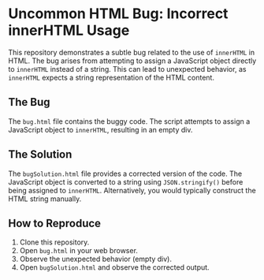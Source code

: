 # Uncommon HTML Bug: Incorrect innerHTML Usage

This repository demonstrates a subtle bug related to the use of `innerHTML` in HTML.  The bug arises from attempting to assign a JavaScript object directly to `innerHTML` instead of a string. This can lead to unexpected behavior, as `innerHTML` expects a string representation of the HTML content.

## The Bug

The `bug.html` file contains the buggy code.  The script attempts to assign a JavaScript object to `innerHTML`, resulting in an empty div.

## The Solution

The `bugSolution.html` file provides a corrected version of the code. The JavaScript object is converted to a string using `JSON.stringify()` before being assigned to `innerHTML`.  Alternatively, you would typically construct the HTML string manually. 

## How to Reproduce

1. Clone this repository.
2. Open `bug.html` in your web browser.
3. Observe the unexpected behavior (empty div).
4. Open `bugSolution.html` and observe the corrected output.